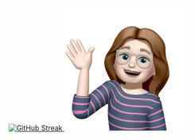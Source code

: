<p align="center">
  <a href="https://git.io/streak-stats">
    <img src="https://streak-stats.demolab.com?user=hrmvlg&theme=tokyonight-duo&border_radius=15&date_format=j%20M%5B%20Y%5D&card_width=500" 
      alt="GitHub Streak" />
  </a>
    <img src="me-purple-right.png" width="250">
</p>
